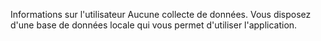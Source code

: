 Informations sur l'utilisateur
Aucune collecte de données.
Vous disposez d'une base de données locale qui vous permet d'utiliser l'application.
